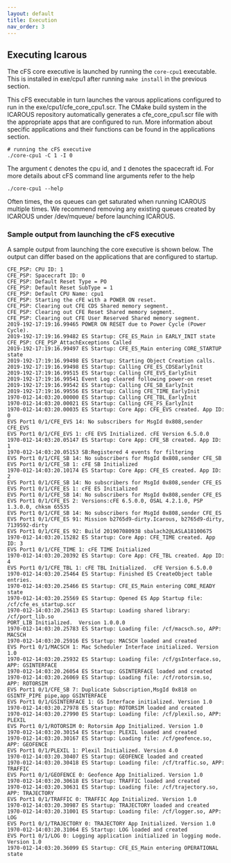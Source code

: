 ```yaml
---
layout: default
title: Execution
nav_order: 3
---
```


## Executing Icarous

The cFS core executive is launched by running the `core-cpu1` executable. This
is installed in exe/cpu1 after running `make install` in the previous
section.

This cFS executable in turn launches the varous applications configured to
run in the exe/cpu1/cfe_core_cpu1.scr. The CMake build system in the
ICAROUS repository automatically generates a cfe_core_cpu1.scr file with the
appropriate apps that are configured to run. More information about specific
applications and their functions can be found in the applications section.

```
# running the cFS executive
./core-cpu1 -C 1 -I 0
```

The argument `C` denotes the cpu id, and `I` denotes the spacecraft id. For
more details about cFS command line arguments refer to the help 

```
./core-cpu1 --help
```

Often times, the os queues can get saturated when running ICAROUS multiple
times. We recommend removing any existing queues created by ICAROUS under
/dev/mqueue/ before launching ICAROUS. 

### Sample output from launching the cFS executive

A sample output from launching the core executive is shown below.
The output can differ based on the applications that are configured to startup.

```
CFE_PSP: CPU ID: 1
CFE_PSP: Spacecraft ID: 0
CFE_PSP: Default Reset Type = PO
CFE_PSP: Default Reset SubType = 1
CFE_PSP: Default CPU Name: cpu1
CFE_PSP: Starting the cFE with a POWER ON reset.
CFE_PSP: Clearing out CFE CDS Shared memory segment.
CFE_PSP: Clearing out CFE Reset Shared memory segment.
CFE_PSP: Clearing out CFE User Reserved Shared memory segment.
2019-192-17:19:16.99465 POWER ON RESET due to Power Cycle (Power Cycle).
2019-192-17:19:16.99482 ES Startup: CFE_ES_Main in EARLY_INIT state
CFE_PSP: CFE_PSP_AttachExceptions Called
2019-192-17:19:16.99497 ES Startup: CFE_ES_Main entering CORE_STARTUP state
2019-192-17:19:16.99498 ES Startup: Starting Object Creation calls.
2019-192-17:19:16.99498 ES Startup: Calling CFE_ES_CDSEarlyInit
2019-192-17:19:16.99515 ES Startup: Calling CFE_EVS_EarlyInit
2019-192-17:19:16.99541 Event Log cleared following power-on reset
2019-192-17:19:16.99542 ES Startup: Calling CFE_SB_EarlyInit
2019-192-17:19:16.99556 ES Startup: Calling CFE_TIME_EarlyInit
1970-012-14:03:20.00000 ES Startup: Calling CFE_TBL_EarlyInit
1970-012-14:03:20.00021 ES Startup: Calling CFE_FS_EarlyInit
1970-012-14:03:20.00035 ES Startup: Core App: CFE_EVS created. App ID: 0
EVS Port1 0/1/CFE_EVS 14: No subscribers for MsgId 0x808,sender CFE_EVS
EVS Port1 0/1/CFE_EVS 1: cFE EVS Initialized. cFE Version 6.5.0.0
1970-012-14:03:20.05147 ES Startup: Core App: CFE_SB created. App ID: 1
1970-012-14:03:20.05153 SB:Registered 4 events for filtering
EVS Port1 0/1/CFE_SB 14: No subscribers for MsgId 0x808,sender CFE_SB
EVS Port1 0/1/CFE_SB 1: cFE SB Initialized
1970-012-14:03:20.10174 ES Startup: Core App: CFE_ES created. App ID: 2
EVS Port1 0/1/CFE_SB 14: No subscribers for MsgId 0x808,sender CFE_ES
EVS Port1 0/1/CFE_ES 1: cFE ES Initialized
EVS Port1 0/1/CFE_SB 14: No subscribers for MsgId 0x808,sender CFE_ES
EVS Port1 0/1/CFE_ES 2: Versions:cFE 6.5.0.0, OSAL 4.2.1.0, PSP 1.3.0.0, chksm 65535
EVS Port1 0/1/CFE_SB 14: No subscribers for MsgId 0x808,sender CFE_ES
EVS Port1 0/1/CFE_ES 91: Mission b2765d9-dirty.Icarous, b2765d9-dirty, 7139592-dirty
EVS Port1 0/1/CFE_ES 92: Build 201907080938 sbalach2@LASLA18100675
1970-012-14:03:20.15282 ES Startup: Core App: CFE_TIME created. App ID: 3
EVS Port1 0/1/CFE_TIME 1: cFE TIME Initialized
1970-012-14:03:20.20392 ES Startup: Core App: CFE_TBL created. App ID: 4
EVS Port1 0/1/CFE_TBL 1: cFE TBL Initialized.  cFE Version 6.5.0.0
1970-012-14:03:20.25464 ES Startup: Finished ES CreateObject table entries.
1970-012-14:03:20.25466 ES Startup: CFE_ES_Main entering CORE_READY state
1970-012-14:03:20.25569 ES Startup: Opened ES App Startup file: /cf/cfe_es_startup.scr
1970-012-14:03:20.25613 ES Startup: Loading shared library: /cf/port_lib.so
PORT_LIB Initialized.  Version 1.0.0.0
1970-012-14:03:20.25783 ES Startup: Loading file: /cf/macsch.so, APP: MACSCH
1970-012-14:03:20.25916 ES Startup: MACSCH loaded and created
EVS Port1 0/1/MACSCH 1: Mac Scheduler Interface initialized. Version 1.0
1970-012-14:03:20.25932 ES Startup: Loading file: /cf/gsInterface.so, APP: GSINTERFACE
1970-012-14:03:20.26054 ES Startup: GSINTERFACE loaded and created
1970-012-14:03:20.26069 ES Startup: Loading file: /cf/rotorsim.so, APP: ROTORSIM
EVS Port1 0/1/CFE_SB 7: Duplicate Subscription,MsgId 0x818 on GSINTF_PIPE pipe,app GSINTERFACE
EVS Port1 0/1/GSINTERFACE 1: GS Interface initialized. Version 1.0
1970-012-14:03:20.27978 ES Startup: ROTORSIM loaded and created
1970-012-14:03:20.27990 ES Startup: Loading file: /cf/plexil.so, APP: PLEXIL
EVS Port1 0/1/ROTORSIM 0: Rotorsim App Initialized. Version 1.0
1970-012-14:03:20.30154 ES Startup: PLEXIL loaded and created
1970-012-14:03:20.30167 ES Startup: Loading file: /cf/geofence.so, APP: GEOFENCE
EVS Port1 0/1/PLEXIL 1: Plexil Initialized. Version 4.0
1970-012-14:03:20.30407 ES Startup: GEOFENCE loaded and created
1970-012-14:03:20.30418 ES Startup: Loading file: /cf/traffic.so, APP: TRAFFIC
EVS Port1 0/1/GEOFENCE 0: Geofence App Initialized. Version 1.0
1970-012-14:03:20.30618 ES Startup: TRAFFIC loaded and created
1970-012-14:03:20.30631 ES Startup: Loading file: /cf/trajectory.so, APP: TRAJECTORY
EVS Port1 0/1/TRAFFIC 0: TRAFFIC App Initialized. Version 1.0
1970-012-14:03:20.30987 ES Startup: TRAJECTORY loaded and created
1970-012-14:03:20.31001 ES Startup: Loading file: /cf/logger.so, APP: LOG
EVS Port1 0/1/TRAJECTORY 0: TRAJECTORY App Initialized. Version 1.0
1970-012-14:03:20.31064 ES Startup: LOG loaded and created
EVS Port1 0/1/LOG 0: Logging application initialized in logging mode. Version 1.0
1970-012-14:03:20.36099 ES Startup: CFE_ES_Main entering OPERATIONAL state
```
